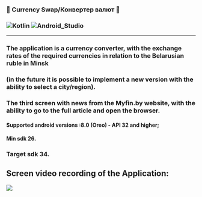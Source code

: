 ### 📰 Currency Swap/Конвертер валют 📱 
### ![Kotlin](https://img.shields.io/badge/Kotlin-blueviolet?style=for-the-badge&logo=Kotlin&logoColor=blue) ![Android_Studio](https://img.shields.io/badge/Android_Studio-black?style=for-the-badge&logo=AndroidStudio&logoColor=green) 
___
### The application is a currency converter, with the exchange rates of the required currencies in relation to the Belarusian ruble in Minsk
### (in the future it is possible to implement a new version with the ability to select a city/region).
### The third screen with news from the Myfin.by website, with the ability to go to the full article and open the browser.



#### Supported android versions :8.0 (Oreo) - API 32 and higher;
#### Min sdk 26.
### Target sdk 34.
## Screen video recording of the Application:
<img src="untitled.gif"/>



